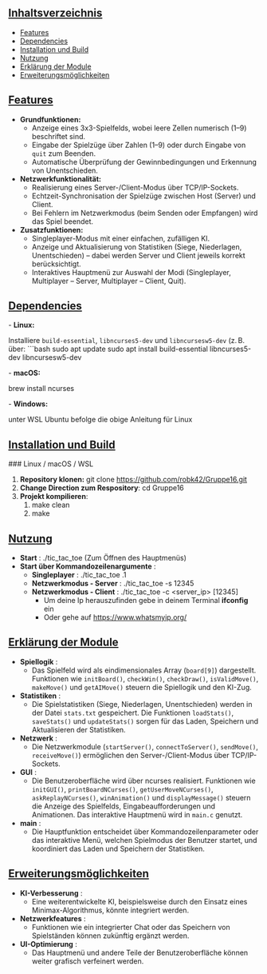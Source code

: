 ## [Inhaltsverzeichnis](#inhaltsverzeichnis)

- [Features](#features)
- [Dependencies](#dependencies)
- [Installation und Build](#installation-und-build)
- [Nutzung](#nutzung)
- [Erklärung der Module](#erklärung-der-module)
- [Erweiterungsmöglichkeiten](#erweiterungsmöglichkeiten)

## [Features](#features)

- **Grundfunktionen:**
  - Anzeige eines 3x3-Spielfelds, wobei leere Zellen numerisch (1–9) beschriftet sind.
  - Eingabe der Spielzüge über Zahlen (1–9) oder durch Eingabe von `quit` zum Beenden.
  - Automatische Überprüfung der Gewinnbedingungen und Erkennung von Unentschieden.
- **Netzwerkfunktionalität:**
  - Realisierung eines Server-/Client-Modus über TCP/IP-Sockets.
  - Echtzeit-Synchronisation der Spielzüge zwischen Host (Server) und Client.
  - Bei Fehlern im Netzwerkmodus (beim Senden oder Empfangen) wird das Spiel beendet.
- **Zusatzfunktionen:**
  - Singleplayer-Modus mit einer einfachen, zufälligen KI.
  - Anzeige und Aktualisierung von Statistiken (Siege, Niederlagen, Unentschieden) – dabei werden Server und Client jeweils korrekt berücksichtigt.
  - Interaktives Hauptmenü zur Auswahl der Modi (Singleplayer, Multiplayer – Server, Multiplayer – Client, Quit).

## [Dependencies](#dependencies)

\- **Linux:**    

Installiere `build-essential`, `libncurses5-dev` und `libncursesw5-dev` (z. B. über:  ```bash  sudo apt update  sudo apt install build-essential libncurses5-dev libncursesw5-dev

\- **macOS:** 

brew install ncurses 

\- **Windows:** 

unter WSL Ubuntu befolge die obige Anleitung für Linux



## [Installation und Build](#installation-und-build)

\### Linux / macOS / WSL 

1. **Repository klonen:** git clone https://github.com/robk42/Gruppe16.git   
2. **Change Direction zum Respository**: cd Gruppe16
3. **Projekt kompilieren**: 
   1. make clean
   2. make



## [Nutzung](#nutzung)

- **Start** : ./tic_tac_toe (Zum Öffnen des Hauptmenüs)
- **Start über Kommandozeilenargumente** : 
  - **Singleplayer** : ./tic_tac_toe .1
  - **Netzwerkmodus - Server** : ./tic_tac_toe -s 12345
  - **Netzwerkmodus - Client** : ./tic_tac_toe -c <server_ip> [12345]
    - Um deine Ip herauszufinden gebe in deinem Terminal **ifconfig** ein
    - Oder gehe auf https://www.whatsmyip.org/



## [Erklärung der Module](#erklärung-der-module)

- **Spiellogik** :
  - Das Spielfeld wird als eindimensionales Array (`board[9]`) dargestellt. Funktionen wie `initBoard()`, `checkWin()`, `checkDraw()`, `isValidMove()`, `makeMove()` und `getAIMove()` steuern die Spiellogik und den KI-Zug.
- **Statistiken** : 
  - Die Spielstatistiken (Siege, Niederlagen, Unentschieden) werden in der Datei `stats.txt` gespeichert. Die Funktionen `loadStats()`, `saveStats()` und `updateStats()` sorgen für das Laden, Speichern und Aktualisieren der Statistiken.
- **Netzwerk** :
  - Die Netzwerkmodule (`startServer()`, `connectToServer()`, `sendMove()`, `receiveMove()`) ermöglichen den Server-/Client-Modus über TCP/IP-Sockets.
- **GUI** :
  - Die Benutzeroberfläche wird über ncurses realisiert. Funktionen wie `initGUI()`, `printBoardNCurses()`, `getUserMoveNCurses()`, `askReplayNCurses()`, `winAnimation()` und `displayMessage()` steuern die Anzeige des Spielfelds, Eingabeaufforderungen und Animationen. Das interaktive Hauptmenü wird in `main.c` genutzt.
- **main** :
  - Die Hauptfunktion entscheidet über Kommandozeilenparameter oder das interaktive Menü, welchen Spielmodus der Benutzer startet, und koordiniert das Laden und Speichern der Statistiken.



## [Erweiterungsmöglichkeiten](#erweiterungsmöglichkeiten)

- **KI-Verbesserung** :
  - Eine weiterentwickelte KI, beispielsweise durch den Einsatz eines Minimax-Algorithmus, könnte integriert werden.
- **Netzwerkfeatures** :
  - Funktionen wie ein integrierter Chat oder das Speichern von Spielständen können zukünftig ergänzt werden.
- **UI-Optimierung** :
  - Das Hauptmenü und andere Teile der Benutzeroberfläche können weiter grafisch verfeinert werden.









